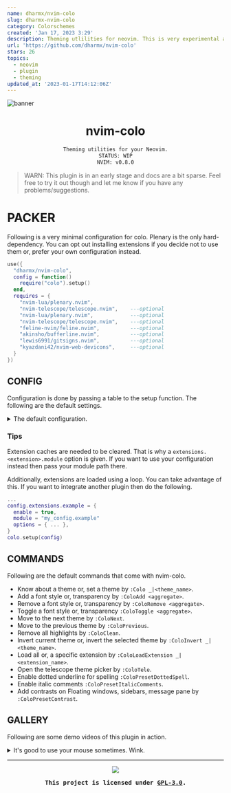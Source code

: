 ```yaml
---
name: dharmx/nvim-colo
slug: dharmx-nvim-colo
category: Colorschemes
created: 'Jan 17, 2023 3:29'
description: Theming utlilities for neovim. This is very experimental at the moment.
url: 'https://github.com/dharmx/nvim-colo'
stars: 26
topics:
  - neovim
  - plugin
  - theming
updated_at: '2023-01-17T14:12:06Z'
---
```

![banner](./nvim-colo.png)

<div align="center">

# nvim-colo

```txt
Theming utilities for your Neovim.
STATUS: WIP
NVIM: v0.8.0
```

</div>

> WARN: This plugin is in an early stage and docs are a bit sparse.
> Feel free to try it out though and let me know if you have
> any problems/suggestions.

# PACKER

Following is a very minimal configuration for colo.
Plenary is the only hard-dependency. You can opt out installing
extensions if you decide not to use them or, prefer your own configuration instead.

```lua
use({
  "dharmx/nvim-colo",
  config = function()
    require("colo").setup()
  end,
  requires = {
    "nvim-lua/plenary.nvim",
    "nvim-telescope/telescope.nvim",    ---optional
    "nvim-lua/plenary.nvim",            ---optional
    "nvim-telescope/telescope.nvim",    ---optional
    "feline-nvim/feline.nvim",          ---optional
    "akinsho/bufferline.nvim",          ---optional
    "lewis6991/gitsigns.nvim",          ---optional
    "kyazdani42/nvim-web-devicons",     ---optional
  }
})
```

## CONFIG

Configuration is done by passing a table to the setup function.
The following are the default settings.

<details>

<summary>The default configuration.</summary>

```lua
local defaults = {
  -- Neovim theme.
  theme = "radium_dark",
  ---Enable theme cycles and history tracking. This will keep track of previous
  ---and next themes
  ---so you can switch back and forth between them.
  cycle = false,
  ---Skip loading extensions when colo is first loaded i.e. only set the colorscheme.
  manual = false,
  ---Set the inverted version of the theme.
  ---WARN: This will not change the source colors itself. It will only change the
  ---current highlights. So, if one decides to import colors from the theme after
  ---inversion then the imported colors would not be inverted.
  inverted = false,
  ---This sets mappings. Note that mappings.items is just a table that passes values
  ---through |vim.keymap.set()|
  mappings = {
    enable = false,
    items = {
      {
        mode = "n",
        key = ";a",
        action = vim.cmd.ColoPrevious,
        options = {
          silent = true
        }
      },
      {
        mode = "n",
        key = ";s",
        action = vim.cmd.ColoInvert,
        options = {
          silent = true
        }
      },
      {
        mode = "n",
        key = ";d",
        action = vim.cmd.ColoNext,
        options = {
          silent = true
        }
      },
      {
        mode = "n",
        key = "<leader>t",
        action = vim.cmd.ColoTele,
        options = {
          silent = true
        }
      },
    },
  },
  ---Configure builtin extension and your own custom extensions.
  ---Don't install them if all of them are set to false
  extensions = {
    feline = {
      enable = false,
      module = "colo.extensions.feline",
      options = {},
    },
    bufferline = {
      enable = false,
      module = "colo.extensions.bufferline",
      options = {},
    },
    devicons = {
      enable = false,
      module = "colo.extensions.devicons",
      options = {},
    },
  },
  ---Add, remove and toggle font styles for some specific highlights.
  aggregates = {
    enable = false,
    items = {
      bold = false,
      undercurl = false,
      underline = false,
      italic = false,
      transparent = false,
    },
  },
  ---Extra highlights. These will be sourced after overrides.
  custom_hl = {
    enable = false,
    items = {
      LspDiagnosticsSignWarn = { link = "DevIconHtm" },
      LspDiagnosticsSignError = { link = "DevIconJava" },
      LspDiagnosticsSignInfo = { link = "DevIconCobol" },
      LspDiagnosticsSignHint = { link = "DevIconMaterial" },
    },
  },
  ---Special style options.
  presets = {
    enable = false,
    items = {
      italic_comments = false,
      dotted_spell = false,
      contrast = false,
    },
  },
  ---Options regarding the telescope theme picker.
  telescope = {
    theme = "ivy",
    results_title = false,
    sorting_strategy = "ascending",
    layout_strategy = "center",
    layout_config = {
      preview_cutoff = 1,
      width = function(_, max_columns, _)
        return math.min(max_columns, 60)
      end,
      height = function(_, _, max_lines)
        return math.min(max_lines, 20)
      end,
    },
    border = true,
    borderchars = {
      prompt = { "─", "│", " ", "│", "╭", "╮", "│", "│" },
      results = { "─", "│", "─", "│", "├", "┤", "╯", "╰" },
      preview = { "─", "│", "─", "│", "╭", "╮", "╯", "╰" },
    },
    separator = "┃  ",
    ---Exclude theme file patterns that you do not want to show in the picker.
    exclude = {
      "^sexy_",
      "^tempus_",
      "^base16_",
      "^dkeg_",
      "^stardew_",
      "^decay_",
      "^hybrid_",
    },
    ---Highlights for theme categories and variants.
    highlights = {
      ---Theme variant color marking.
      background = {
        dark = "@debug",
        light = "@label",
      },
      ---Theme category color marking.
      pack = {
        ["base16"] = "Operator",
        ["single"] = "Directory",
        ["sexy"] = "Keyword",
        ["decay"] = "Question",
        ["dkeg"] = "Macro",
        ["stardew"] = "Number",
        ["hybrid"] = "Todo",
        ["tempus"] = "Float",
      },
    },
  },
}
```

</details>

### Tips

Extension caches are needed to be cleared. That is why a `extensions.<extension>.module`
option is given. If you want to use your configuration instead then pass your module
path there.

Additionally, extensions are loaded using a loop. You can take advantage
of this. If you want to integrate another plugin then do the following.

```lua
...
config.extensions.example = {
  enable = true,
  module = "my_config.example"
  options = { ... },
}
colo.setup(config)
```

## COMMANDS

Following are the default commands that come with nvim-colo.

*   Know about a theme or, set a theme by `:Colo _|<theme_name>`.
*   Add a font style or, transparency by `:ColoAdd <aggregate>`.
*   Remove a font style or, transparency by `:ColoRemove <aggregate>`.
*   Toggle a font style or, transparency `:ColoToggle <aggregate>`.
*   Move to the next theme by `:ColoNext`.
*   Move to the previous theme by `:ColoPrevious`.
*   Remove all highlights by `:ColoClean`.
*   Invert current theme or, invert the selected theme by `:ColoInvert _|<theme_name>`.
*   Load all or, a specific extension by `:ColoLoadExtension _|<extension_name>`.
*   Open the telescope theme picker by `:ColoTele`.
*   Enable dotted underline for spelling `:ColoPresetDottedSpell`.
*   Enable italic comments `:ColoPresetItalicComments`.
*   Add contrasts on Floating windows, sidebars, message pane by `:ColoPresetContrast`.

## GALLERY

Following are some demo videos of this plugin in action.

<details>

<summary>It's good to use your mouse sometimes. Wink.</summary>

### Set a theme

![apply](./apply.gif)

### A telescope picker

![picker](./telescope.gif)

### Cycle themes

![cycle](./cycle.gif)

### Set a random theme

![random](./random.gif)

### Invert colors of a theme

![invert](./invert.gif)

### Add contrasts to floating windows, file explorers, cmdline and pmenu

![contrast](./contrast.gif)

### Make comments italic

![italic](./italic.gif)

</details>

***

<div align="center"><img src="./GPL.png"/></div>
<p align="center"><samp><strong>This project is licensed under <a href="https://github.com/dharmx/nvim-colo/blob/main/LICENSE">GPL-3.0</a>.</strong></samp></p>

